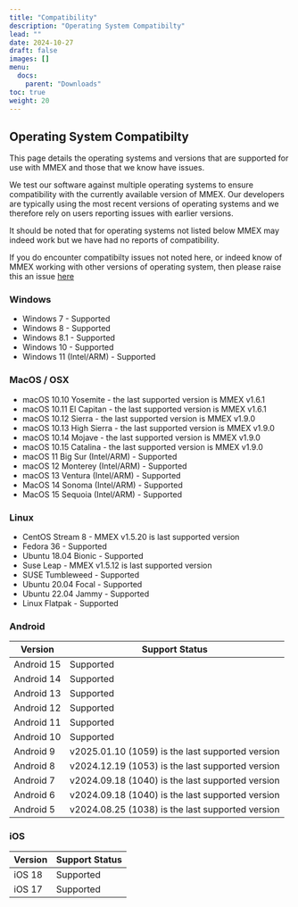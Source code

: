 ```yaml
---
title: "Compatibility"
description: "Operating System Compatibilty"
lead: ""
date: 2024-10-27
draft: false
images: []
menu:
  docs:
    parent: "Downloads"
toc: true
weight: 20
---
```


## Operating System Compatibilty

This page details the operating systems and versions that are supported for use with MMEX and those that we know have issues. 

We test our software against multiple operating systems to ensure compatibility with the currently available version of MMEX. Our developers are typically using the most recent versions of operating systems and we therefore rely on users reporting issues with earlier versions. 

It should be noted that for operating systems not listed below MMEX may indeed work but we have had no reports of compatibility.

If you do encounter compatibilty issues not noted here, or indeed know of MMEX working with other versions of operating system, then please raise this an issue [here](https://github.com/moneymanagerex/moneymanagerex/labels/bug)

### Windows

- Windows 7 - Supported
- Windows 8 - Supported
- Windows 8.1 - Supported
- Windows 10 - Supported
- Windows 11 (Intel/ARM) - Supported

### MacOS / OSX

- macOS 10.10 Yosemite - the last supported version is MMEX v1.6.1
- macOS 10.11 El Capitan - the last supported version is MMEX v1.6.1
- macOS 10.12 Sierra - the last supported version is MMEX v1.9.0
- macOS 10.13 High Sierra - the last supported version is MMEX v1.9.0
- macOS 10.14 Mojave - the last supported version is MMEX v1.9.0
- macOS 10.15 Catalina - the last supported version is MMEX v1.9.0
- macOS 11 Big Sur (Intel/ARM) - Supported
- macOS 12 Monterey (Intel/ARM)  - Supported
- macOS 13 Ventura (Intel/ARM)  - Supported
- MacOS 14 Sonoma (Intel/ARM) - Supported
- MacOS 15 Sequoia (Intel/ARM) - Supported

### Linux

- CentOS Stream 8 - MMEX v1.5.20 is last supported version
- Fedora 36 - Supported
- Ubuntu 18.04 Bionic - Supported
- Suse Leap - MMEX v1.5.12 is last supported version 
- SUSE Tumbleweed - Supported
- Ubuntu 20.04 Focal - Supported
- Ubuntu 22.04 Jammy - Supported
- Linux Flatpak - Supported

### Android

| Version              | Support Status                       |
|----------------------|--------------------------------------|
| Android 15          | Supported                           |
| Android 14          | Supported                           |
| Android 13          | Supported                           |
| Android 12          | Supported                           |
| Android 11          | Supported                           |
| Android 10          | Supported                           |
| Android 9           | v2025.01.10 (1059) is the last supported version|
| Android 8           | v2024.12.19 (1053) is the last supported version|
| Android 7           | v2024.09.18 (1040) is the last supported version|
| Android 6           | v2024.09.18 (1040) is the last supported version|
| Android 5           | v2024.08.25 (1038) is the last supported version|

### iOS

| Version    | Support Status |
|------------|----------------|
| iOS 18    | Supported      |
| iOS 17    | Supported      |
